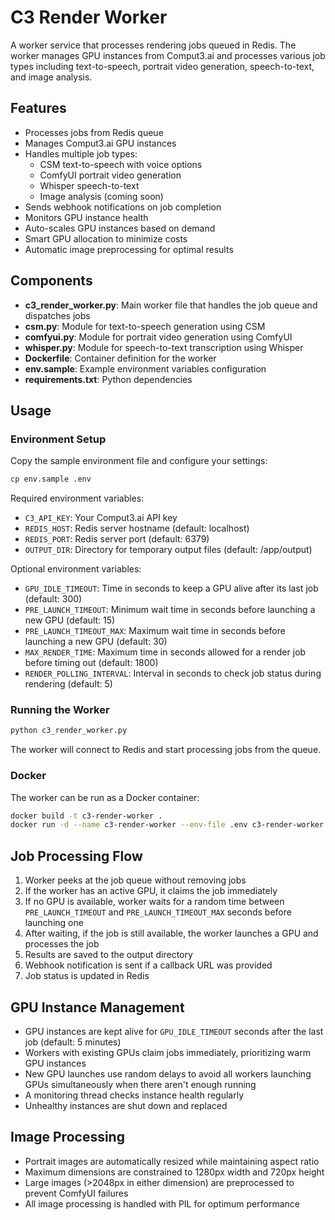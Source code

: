 # C3 Render Worker

A worker service that processes rendering jobs queued in Redis. The worker manages GPU instances from Comput3.ai and processes various job types including text-to-speech, portrait video generation, speech-to-text, and image analysis.

## Features

- Processes jobs from Redis queue
- Manages Comput3.ai GPU instances
- Handles multiple job types:
  - CSM text-to-speech with voice options
  - ComfyUI portrait video generation
  - Whisper speech-to-text
  - Image analysis (coming soon)
- Sends webhook notifications on job completion
- Monitors GPU instance health
- Auto-scales GPU instances based on demand
- Smart GPU allocation to minimize costs
- Automatic image preprocessing for optimal results

## Components

- **c3_render_worker.py**: Main worker file that handles the job queue and dispatches jobs
- **csm.py**: Module for text-to-speech generation using CSM
- **comfyui.py**: Module for portrait video generation using ComfyUI
- **whisper.py**: Module for speech-to-text transcription using Whisper
- **Dockerfile**: Container definition for the worker
- **env.sample**: Example environment variables configuration
- **requirements.txt**: Python dependencies

## Usage

### Environment Setup

Copy the sample environment file and configure your settings:

```bash
cp env.sample .env
```

Required environment variables:
- `C3_API_KEY`: Your Comput3.ai API key
- `REDIS_HOST`: Redis server hostname (default: localhost)
- `REDIS_PORT`: Redis server port (default: 6379)
- `OUTPUT_DIR`: Directory for temporary output files (default: /app/output)

Optional environment variables:
- `GPU_IDLE_TIMEOUT`: Time in seconds to keep a GPU alive after its last job (default: 300)
- `PRE_LAUNCH_TIMEOUT`: Minimum wait time in seconds before launching a new GPU (default: 15)
- `PRE_LAUNCH_TIMEOUT_MAX`: Maximum wait time in seconds before launching a new GPU (default: 30)
- `MAX_RENDER_TIME`: Maximum time in seconds allowed for a render job before timing out (default: 1800)
- `RENDER_POLLING_INTERVAL`: Interval in seconds to check job status during rendering (default: 5)

### Running the Worker

```bash
python c3_render_worker.py
```

The worker will connect to Redis and start processing jobs from the queue.

### Docker

The worker can be run as a Docker container:

```bash
docker build -t c3-render-worker .
docker run -d --name c3-render-worker --env-file .env c3-render-worker
```

## Job Processing Flow

1. Worker peeks at the job queue without removing jobs
2. If the worker has an active GPU, it claims the job immediately
3. If no GPU is available, worker waits for a random time between `PRE_LAUNCH_TIMEOUT` and `PRE_LAUNCH_TIMEOUT_MAX` seconds before launching one
4. After waiting, if the job is still available, the worker launches a GPU and processes the job
5. Results are saved to the output directory
6. Webhook notification is sent if a callback URL was provided
7. Job status is updated in Redis

## GPU Instance Management

- GPU instances are kept alive for `GPU_IDLE_TIMEOUT` seconds after the last job (default: 5 minutes)
- Workers with existing GPUs claim jobs immediately, prioritizing warm GPU instances
- New GPU launches use random delays to avoid all workers launching GPUs simultaneously when there aren't enough running
- A monitoring thread checks instance health regularly
- Unhealthy instances are shut down and replaced

## Image Processing

- Portrait images are automatically resized while maintaining aspect ratio
- Maximum dimensions are constrained to 1280px width and 720px height
- Large images (>2048px in either dimension) are preprocessed to prevent ComfyUI failures
- All image processing is handled with PIL for optimum performance
